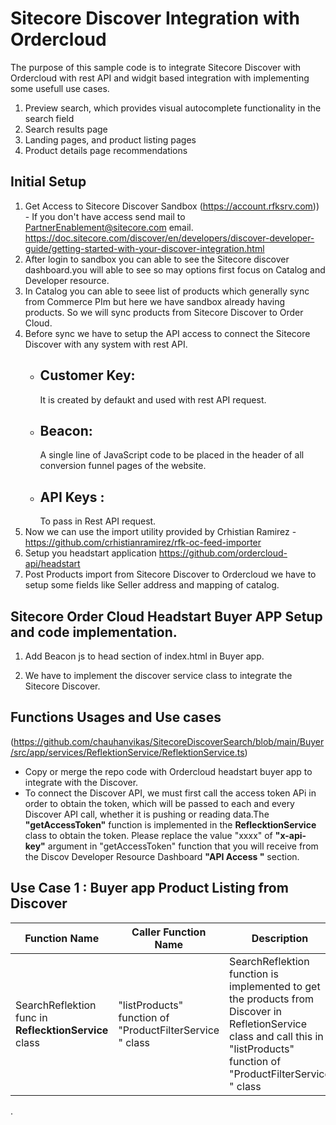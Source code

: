 # Sitecore Discover Integration with Ordercloud

The purpose of this sample code is to integrate Sitecore Discover with Ordercloud with rest API and widgit based integration with implementing some usefull use cases.

1. Preview search, which provides visual autocomplete functionality in the search field
2. Search results page
3. Landing pages, and product listing pages
4. Product details page recommendations

## Initial Setup
1. Get Access to Sitecore Discover Sandbox (https://account.rfksrv.com)) - If you don't have access send mail to PartnerEnablement@sitecore.com email. https://doc.sitecore.com/discover/en/developers/discover-developer-guide/getting-started-with-your-discover-integration.html
2. After login to sandbox you can able to see the Sitecore discover dashboard.you will able to see so may options first focus on Catalog and Developer resource.
3. In Catalog you can able to seee list of products which generally sync from Commerce PIm but here we have sandbox already having products. So we will sync products from Sitecore Discover to Order Cloud.
4. Before sync we have to setup the API access to connect the Sitecore Discover with any system with rest API.
   - ## Customer Key: 
      It is created by defaukt and used with rest API request.
   - ## Beacon:
      A single line of JavaScript code to be placed in the header of all conversion funnel pages of the website.
   - ## API Keys : 
      To pass in Rest API request.
 5. Now we can use the import utility provided by Crhistian Ramirez - https://github.com/crhistianramirez/rfk-oc-feed-importer
 6. Setup you headstart application https://github.com/ordercloud-api/headstart
 7. Post Products import from Sitecore Discover to Ordercloud we have to setup some fields like Seller address and mapping of catalog.

## Sitecore Order Cloud Headstart Buyer APP Setup and code implementation.
1. Add Beacon js to head section of index.html in Buyer app.
   <script type="text/javascript" src="https://riggsandporter.rfk.riggsandporter.com/api/init/1/init.js" async="true"></script>
   <script type="text/javascript" src="https://1257xxxxx-prod.rfksrv.com/rfk/js/**11269-12xxx7321**/init.js" async="true"></script>
      

2. We have to implement the discover service class to integrate the Sitecore Discover.
## Functions Usages and Use cases 
(https://github.com/chauhanvikas/SitecoreDiscoverSearch/blob/main/Buyer/src/app/services/ReflektionService/ReflektionService.ts)

- Copy or merge the repo code with Ordercloud headstart buyer app to integrate with the Discover. 
- To connect the Discover API, we must first call the access token APi in order to obtain the token, which will be passed to each and every Discover API call, whether it is pushing or reading data.The **"getAccessToken"** function is implemented in the **ReflecktionService** class to obtain the token. Please replace the value "xxxx" of **"x-api-key"** argument in "getAccessToken" function that you will receive from the Discov Developer Resource Dashboard  **"API Access "** section.

## Use Case 1 : Buyer app Product Listing from Discover
| Function Name | Caller Function Name | Description
| --- | --- | --- |
| SearchReflektion func in **ReflecktionService** class  | "listProducts" function of "ProductFilterService " class | SearchReflektion function is implemented to get the products from Discover in RefletionService class and call this in "listProducts" function of "ProductFilterService " class |

.

 


